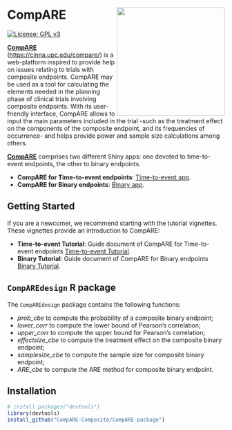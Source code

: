 
# CompARE <img src="man/figures/logo.png" align="right" alt="" width="250" />

[![License: GPL
v3](https://img.shields.io/badge/License-GPLv3-blue.svg)](https://www.gnu.org/licenses/gpl-3.0)

<!-- badges: end -->

[**CompARE**](https://cinna.upc.edu/compare/)
(<https://cinna.upc.edu/compare/>) is a web-platform inspired to provide
help on issues relating to trials with composite endpoints. CompARE may
be used as a tool for calculating the elements needed in the planning
phase of clinical trials involving composite endpoints. With its
user-friendly interface, CompARE allows to input the main parameters
included in the trial -such as the treatment effect on the components of
the composite endpoint, and its frequencies of occurrence- and helps
provide power and sample size calculations among others.

[**CompARE**](https://cinna.upc.edu/compare/) comprises two different
Shiny apps: one devoted to time-to-event endpoints, the other to binary
endpoints.

  - **CompARE for Time-to-event endpoints**: [Time-to-event
    app](http://cinna.upc.edu:3838/compare/CompARETimeToEvent/).
  - **CompARE for Binary endpoints**: [Binary
    app](http://cinna.upc.edu:3838/compare/CompAREBinary/).

## Getting Started

If you are a newcomer, we recommend starting with the tutorial
vignettes. These vignettes provide an introduction to CompARE:

  - **Time-to-event Tutorial**: Guide document of CompARE for
    Time-to-event endpoints [Time-to-event
    Tutorial](http://cinna.upc.edu:3838/compare/CompARETimeToEvent/help_Tutorial.html).
  - **Binary Tutorial**: Guide document of CompARE for Binary endpoints
    [Binary
    Tutorial](http://cinna.upc.edu:3838/compare/CompAREBinary/Help-Tutorial.html).

## `CompAREdesign` R package

The `CompAREdesign` package contains the following functions:

  - *prob\_cbe* to compute the probability of a composite binary
    endpoint;  
  - *lower\_corr* to compute the lower bound of Pearson’s correlation;
  - *upper\_corr* to compute the upper bound for Pearson’s correlation;
  - *effectsize\_cbe* to compute the treatment effect on the composite
    binary endpoint;
  - *samplesize\_cbe* to compute the sample size for composite binary
    endpoint;
  - *ARE\_cbe* to compute the ARE method for composite binary endpoint.

## Installation

``` r
# install.packages("devtools")
library(devtools)
install_github("CompARE-Composite/CompARE-package")
```
